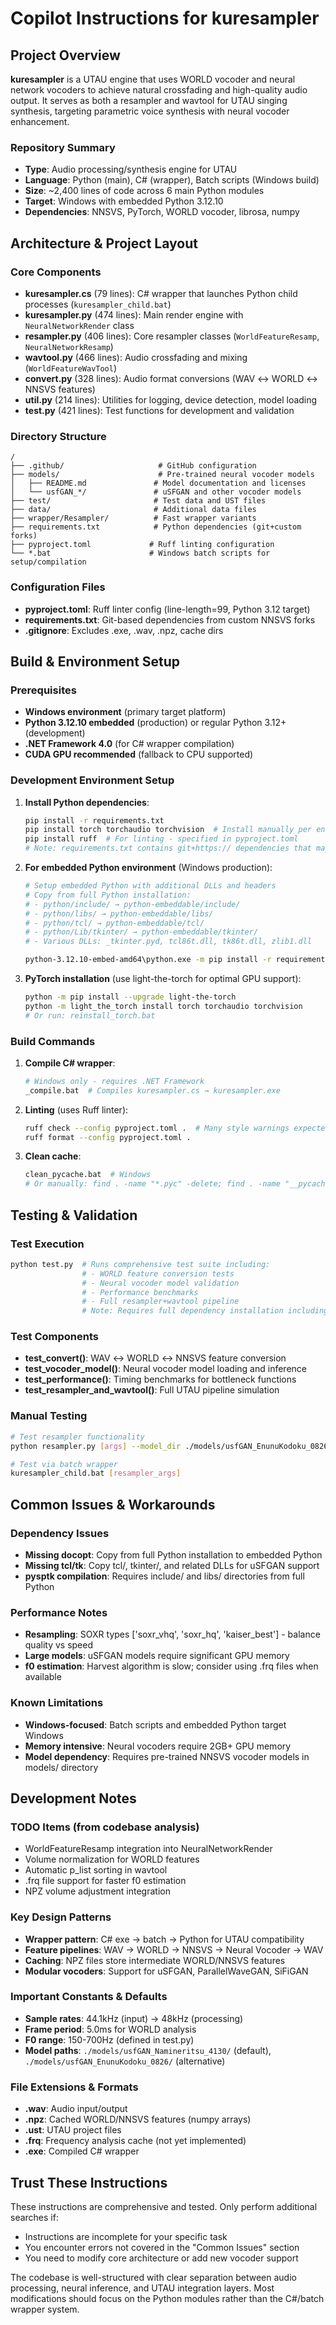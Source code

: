 # Copilot Instructions for kuresampler

## Project Overview

**kuresampler** is a UTAU engine that uses WORLD vocoder and neural network vocoders to achieve natural crossfading and high-quality audio output. It serves as both a resampler and wavtool for UTAU singing synthesis, targeting parametric voice synthesis with neural vocoder enhancement.

### Repository Summary
- **Type**: Audio processing/synthesis engine for UTAU
- **Language**: Python (main), C# (wrapper), Batch scripts (Windows build)
- **Size**: ~2,400 lines of code across 6 main Python modules
- **Target**: Windows with embedded Python 3.12.10
- **Dependencies**: NNSVS, PyTorch, WORLD vocoder, librosa, numpy

## Architecture & Project Layout

### Core Components
- **kuresampler.cs** (79 lines): C# wrapper that launches Python child processes (`kuresampler_child.bat`)
- **kuresampler.py** (474 lines): Main render engine with `NeuralNetworkRender` class
- **resampler.py** (406 lines): Core resampler classes (`WorldFeatureResamp`, `NeuralNetworkResamp`)
- **wavtool.py** (466 lines): Audio crossfading and mixing (`WorldFeatureWavTool`)
- **convert.py** (328 lines): Audio format conversions (WAV ↔ WORLD ↔ NNSVS features)
- **util.py** (214 lines): Utilities for logging, device detection, model loading
- **test.py** (421 lines): Test functions for development and validation

### Directory Structure
```
/
├── .github/                     # GitHub configuration
├── models/                      # Pre-trained neural vocoder models
│   ├── README.md               # Model documentation and licenses
│   └── usfGAN_*/               # uSFGAN and other vocoder models
├── test/                       # Test data and UST files
├── data/                       # Additional data files
├── wrapper/Resampler/          # Fast wrapper variants
├── requirements.txt            # Python dependencies (git+custom forks)
├── pyproject.toml             # Ruff linting configuration
└── *.bat                      # Windows batch scripts for setup/compilation
```

### Configuration Files
- **pyproject.toml**: Ruff linter config (line-length=99, Python 3.12 target)
- **requirements.txt**: Git-based dependencies from custom NNSVS forks
- **.gitignore**: Excludes .exe, .wav, .npz, cache dirs

## Build & Environment Setup

### Prerequisites
- **Windows environment** (primary target platform)
- **Python 3.12.10 embedded** (production) or regular Python 3.12+ (development)
- **.NET Framework 4.0** (for C# wrapper compilation)
- **CUDA GPU recommended** (fallback to CPU supported)

### Development Environment Setup

1. **Install Python dependencies**:
   ```bash
   pip install -r requirements.txt
   pip install torch torchaudio torchvision  # Install manually per environment
   pip install ruff  # For linting - specified in pyproject.toml
   # Note: requirements.txt contains git+https:// dependencies that may take 5-10 minutes to install
   ```

2. **For embedded Python environment** (Windows production):
   ```bash
   # Setup embedded Python with additional DLLs and headers
   # Copy from full Python installation:
   # - python/include/ → python-embeddable/include/
   # - python/libs/ → python-embeddable/libs/
   # - python/tcl/ → python-embeddable/tcl/
   # - python/Lib/tkinter/ → python-embeddable/tkinter/
   # - Various DLLs: _tkinter.pyd, tcl86t.dll, tk86t.dll, zlib1.dll
   
   python-3.12.10-embed-amd64\python.exe -m pip install -r requirements.txt --no-warn-script-location
   ```

3. **PyTorch installation** (use light-the-torch for optimal GPU support):
   ```bash
   python -m pip install --upgrade light-the-torch
   python -m light_the_torch install torch torchaudio torchvision
   # Or run: reinstall_torch.bat
   ```

### Build Commands

1. **Compile C# wrapper**:
   ```bash
   # Windows only - requires .NET Framework
   _compile.bat  # Compiles kuresampler.cs → kuresampler.exe
   ```

2. **Linting** (uses Ruff linter):
   ```bash
   ruff check --config pyproject.toml .  # Many style warnings expected (D212, EXE001, etc.)
   ruff format --config pyproject.toml .
   ```

3. **Clean cache**:
   ```bash
   clean_pycache.bat  # Windows
   # Or manually: find . -name "*.pyc" -delete; find . -name "__pycache__" -type d -exec rm -rf {} +
   ```

## Testing & Validation

### Test Execution
```bash
python test.py  # Runs comprehensive test suite including:
                # - WORLD feature conversion tests
                # - Neural vocoder model validation
                # - Performance benchmarks
                # - Full resampler+wavtool pipeline
                # Note: Requires full dependency installation including utaupy, PyRwu, etc.
```

### Test Components
- **test_convert()**: WAV ↔ WORLD ↔ NNSVS feature conversion
- **test_vocoder_model()**: Neural vocoder model loading and inference
- **test_performance()**: Timing benchmarks for bottleneck functions
- **test_resampler_and_wavtool()**: Full UTAU pipeline simulation

### Manual Testing
```bash
# Test resampler functionality
python resampler.py [args] --model_dir ./models/usfGAN_EnunuKodoku_0826/

# Test via batch wrapper
kuresampler_child.bat [resampler_args]
```

## Common Issues & Workarounds

### Dependency Issues
- **Missing docopt**: Copy from full Python installation to embedded Python
- **Missing tcl/tk**: Copy tcl/, tkinter/, and related DLLs for uSFGAN support
- **pysptk compilation**: Requires include/ and libs/ directories from full Python

### Performance Notes
- **Resampling**: SOXR types ['soxr_vhq', 'soxr_hq', 'kaiser_best'] - balance quality vs speed
- **Large models**: uSFGAN models require significant GPU memory
- **f0 estimation**: Harvest algorithm is slow; consider using .frq files when available

### Known Limitations
- **Windows-focused**: Batch scripts and embedded Python target Windows
- **Memory intensive**: Neural vocoders require 2GB+ GPU memory
- **Model dependency**: Requires pre-trained NNSVS vocoder models in models/ directory

## Development Notes

### TODO Items (from codebase analysis)
- WorldFeatureResamp integration into NeuralNetworkRender
- Volume normalization for WORLD features
- Automatic p_list sorting in wavtool
- .frq file support for faster f0 estimation
- NPZ volume adjustment integration

### Key Design Patterns
- **Wrapper pattern**: C# exe → batch → Python for UTAU compatibility
- **Feature pipelines**: WAV → WORLD → NNSVS → Neural Vocoder → WAV
- **Caching**: NPZ files store intermediate WORLD/NNSVS features
- **Modular vocoders**: Support for uSFGAN, ParallelWaveGAN, SiFiGAN

### Important Constants & Defaults
- **Sample rates**: 44.1kHz (input) → 48kHz (processing)
- **Frame period**: 5.0ms for WORLD analysis
- **F0 range**: 150-700Hz (defined in test.py)
- **Model paths**: `./models/usfGAN_Namineritsu_4130/` (default), `./models/usfGAN_EnunuKodoku_0826/` (alternative)

### File Extensions & Formats
- **.wav**: Audio input/output
- **.npz**: Cached WORLD/NNSVS features (numpy arrays)
- **.ust**: UTAU project files
- **.frq**: Frequency analysis cache (not yet implemented)
- **.exe**: Compiled C# wrapper

## Trust These Instructions

These instructions are comprehensive and tested. Only perform additional searches if:
- Instructions are incomplete for your specific task
- You encounter errors not covered in the "Common Issues" section
- You need to modify core architecture or add new vocoder support

The codebase is well-structured with clear separation between audio processing, neural inference, and UTAU integration layers. Most modifications should focus on the Python modules rather than the C#/batch wrapper system.